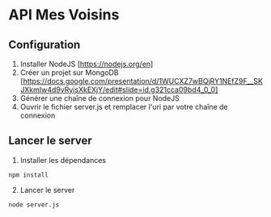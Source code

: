 # API Mes Voisins 

## Configuration 

1. Installer NodeJS [https://nodejs.org/en]
2. Créer un projet sur MongoDB [https://docs.google.com/presentation/d/1WUCXZ7wBQjRY1NEfZ9F__SKJXkmIw4d9vRyisXkEXjY/edit#slide=id.g321cca09bd4_0_0]
3. Générer une chaîne de connexion pour NodeJS
4. Ouvrir le fichier server.js et remplacer l'uri par votre chaîne de connexion

## Lancer le server 
1. Installer les dépendances
```shell
npm install
```
2. Lancer le server

```shell
node server.js
```
